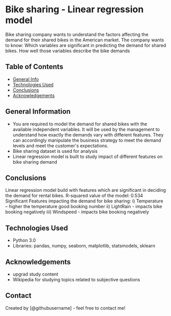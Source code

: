 # Bike sharing - Linear regression model
Bike sharing company wants to understand the factors affecting the demand for their shared bikes in the American market. The company wants to know:
Which variables are significant in predicting the demand for shared bikes.
How well those variables describe the bike demands

## Table of Contents
* [General Info](#general-information)
* [Technologies Used](#technologies-used)
* [Conclusions](#conclusions)
* [Acknowledgements](#acknowledgements)

<!-- You can include any other section that is pertinent to your problem -->

## General Information
- You are required to model the demand for shared bikes with the available independent variables. It will be used by the management to understand how exactly the demands vary with different features. They can accordingly manipulate the business strategy to meet the demand levels and meet the customer's expectations.
- Bike sharing dataset is used for analysis
- Linear regression model is built to study impact of different features on bike sharing demand

<!-- You don't have to answer all the questions - just the ones relevant to your project. -->

## Conclusions
Linear regression model build with features which are significant in deciding the demand for rental bikes. R-squared value of the model: 0.534        
Significant Features impacting the demand for bike sharing:
i) Temperature – higher the temperature good booking number
ii) LightRain - impacts bike booking negatively
iii) Windspeed - impacts bike booking negatively


<!-- You don't have to answer all the questions - just the ones relevant to your project. -->


## Technologies Used
- Python 3.0
- Libraries: pandas, numpy, seaborn, matplotlib, statsmodels, sklearn

<!-- As the libraries versions keep on changing, it is recommended to mention the version of library used in this project -->

## Acknowledgements

- upgrad study content
- Wikipedia for studying topics related to subjective questions



## Contact
Created by [@githubusername] - feel free to contact me!


<!-- Optional -->
<!-- ## License -->
<!-- This project is open source and available under the [... License](). -->

<!-- You don't have to include all sections - just the one's relevant to your project -->